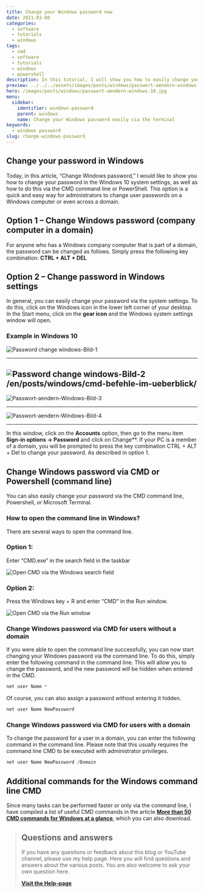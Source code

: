 ```yaml
---
title: Change your Windows password now
date: 2021-01-08
categories:
  - software
  - tutorials
  - windows
tags:
  - cmd
  - software
  - tutorials
  - windows
  - powershell
description: In this tutorial, I will show you how to easily change your Windows password using the command line.
preview: ../../../assets/images/posts/windows/passwort-aendern-windows-10.jpg
hero: /images/posts/windows/passwort-aendern-windows-10.jpg
menu:
  sidebar:
    identifier: windows-password
    parent: windows
    name: Change your Windows password easily via the terminal
keywords:
  - windows password
slug: change-windows-password
---
```

## Change your password in Windows
 
Today, in this article, “Change Windows password,” I would like to show you how to change your password in the Windows 10 system settings, as well as how to do this via the CMD command line or PowerShell. This option is a quick and easy way for administrators to change user passwords on a Windows computer or even across a domain.
## Option 1 – Change Windows password (company computer in a domain)
For anyone who has a Windows company computer that is part of a domain, the password can be changed as follows.
Simply press the following key combination:
**CTRL + ALT + DEL**
## Option 2 – Change password in Windows settings
In general, you can easily change your password via the system settings.
To do this, click on the Windows icon in the lower left corner of your desktop. In the Start menu, click on the **gear icon** and the Windows system settings window will open.
### Example in Windows 10
![Password change windows-Bild-1](/images/posts/windows/Passwort-aendern-Windows-10-Bild-1.jpg)

---
![Password change windows-Bild-2](../../../assets/images/posts/windows/Passwort-aendern-Windows-10-Bild-2.jpg)
/en/posts/windows/cmd-befehle-im-ueberblick/
---
![Passwort-aendern-Windows-Bild-3](/images/posts/windows/Passwort-aendern-Windows-10-Bild-3.jpg)

---
![Passwort-aendern-Windows-Bild-4](/images/posts/windows/Passwort-aendern-Windows-10-Bild-4.jpg)

---
In this window, click on the **Accounts** option, then go to the menu item **Sign-in options -> Password** and click on Change**. If your PC is a member of a domain, you will be prompted to press the key combination CTRL + ALT + Del to change your password. As described in option 1.

## Change Windows password via CMD or Powershell (command line)
You can also easily change your password via the CMD command line, Powershell, or Microsoft Terminal.

### How to open the command line in Windows?
There are several ways to open the command line.
### Option 1:
Enter “CMD.exe” in the search field in the taskbar


![Open CMD via the Windows search field](/images/posts/windows/Windows-10-Passwort-aendern-CMD.jpg)


### Option 2:
Press the Windows key + R and enter “CMD” in the Run window.


![Open CMD via the Run window](/images/posts/windows/Windows-10-Passwort-aendern-Windows-R.jpg)


### Change Windows password via CMD for users without a domain
If you were able to open the command line successfully, you can now start changing your Windows password via the command line.
To do this, simply enter the following command in the command line. This will allow you to change the password, and the new password will be hidden when entered in the CMD.


```powershell
net user Name *
```


Of course, you can also assign a password without entering it hidden.


```powershell
net user Name NewPassword
```


### Change Windows password via CMD for users with a domain
To change the password for a user in a domain, you can enter the following command in the command line. Please note that this usually requires the command line CMD to be executed with administrator privileges.


```powershell
net user Name NewPassword /Domain
```
## Additional commands for the Windows command line CMD
Since many tasks can be performed faster or only via the command line, I have compiled a list of useful CMD commands in the article [**More than 50 CMD commands for Windows at a glance**](/en/posts/windows/cmd-befehle-im-ueberblick/), which you can also download.

<!-- FM:Snippet:Start data:{"id":"Visit Help-page","fields":[]} -->
> ## Questions and answers
> 
> If you have any questions or feedback about this blog or YouTube channel, please use my help page. Here you will find questions and answers about the various posts. You are also welcome to ask your own question here.
>
> [**Visit the Help-page**](https://help.secure-bits.org)
<!-- FM:Snippet:End -->